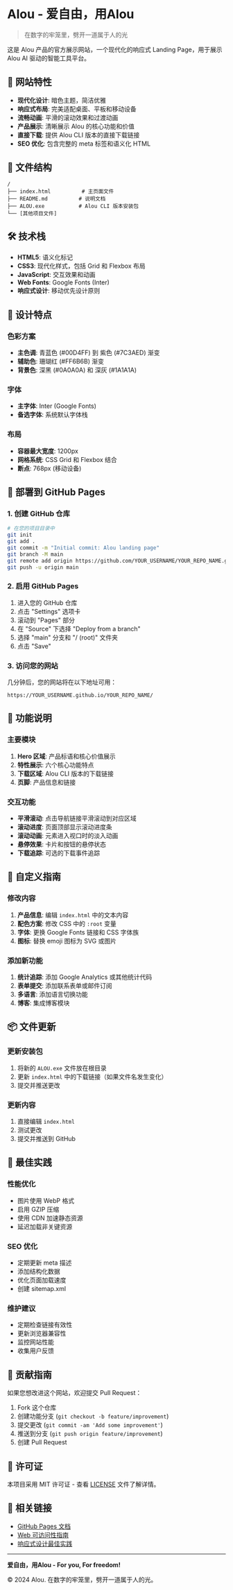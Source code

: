 # Alou - 爱自由，用Alou

> 在数字的牢笼里，劈开一道属于人的光

这是 Alou 产品的官方展示网站，一个现代化的响应式 Landing Page，用于展示 Alou AI 驱动的智能工具平台。

## 🚀 网站特性

- **现代化设计**: 暗色主题，简洁优雅
- **响应式布局**: 完美适配桌面、平板和移动设备
- **流畅动画**: 平滑的滚动效果和过渡动画
- **产品展示**: 清晰展示 Alou 的核心功能和价值
- **直接下载**: 提供 Alou CLI 版本的直接下载链接
- **SEO 优化**: 包含完整的 meta 标签和语义化 HTML

## 📁 文件结构

```
/
├── index.html          # 主页面文件
├── README.md          # 说明文档
├── ALOU.exe           # Alou CLI 版本安装包
└── [其他项目文件]
```

## 🛠️ 技术栈

- **HTML5**: 语义化标记
- **CSS3**: 现代化样式，包括 Grid 和 Flexbox 布局
- **JavaScript**: 交互效果和动画
- **Web Fonts**: Google Fonts (Inter)
- **响应式设计**: 移动优先设计原则

## 🎨 设计特点

### 色彩方案
- **主色调**: 青蓝色 (#00D4FF) 到 紫色 (#7C3AED) 渐变
- **辅助色**: 珊瑚红 (#FF6B6B) 渐变
- **背景色**: 深黑 (#0A0A0A) 和 深灰 (#1A1A1A)

### 字体
- **主字体**: Inter (Google Fonts)
- **备选字体**: 系统默认字体栈

### 布局
- **容器最大宽度**: 1200px
- **网格系统**: CSS Grid 和 Flexbox 结合
- **断点**: 768px (移动设备)

## 🚀 部署到 GitHub Pages

### 1. 创建 GitHub 仓库
```bash
# 在您的项目目录中
git init
git add .
git commit -m "Initial commit: Alou landing page"
git branch -M main
git remote add origin https://github.com/YOUR_USERNAME/YOUR_REPO_NAME.git
git push -u origin main
```

### 2. 启用 GitHub Pages
1. 进入您的 GitHub 仓库
2. 点击 "Settings" 选项卡
3. 滚动到 "Pages" 部分
4. 在 "Source" 下选择 "Deploy from a branch"
5. 选择 "main" 分支和 "/ (root)" 文件夹
6. 点击 "Save"

### 3. 访问您的网站
几分钟后，您的网站将在以下地址可用：
```
https://YOUR_USERNAME.github.io/YOUR_REPO_NAME/
```

## 📱 功能说明

### 主要模块

1. **Hero 区域**: 产品标语和核心价值展示
2. **特性展示**: 六个核心功能特点
3. **下载区域**: Alou CLI 版本的下载链接
4. **页脚**: 产品信息和链接

### 交互功能

- **平滑滚动**: 点击导航链接平滑滚动到对应区域
- **滚动进度**: 页面顶部显示滚动进度条
- **滚动动画**: 元素进入视口时的淡入动画
- **悬停效果**: 卡片和按钮的悬停状态
- **下载追踪**: 可选的下载事件追踪

## 🔧 自定义指南

### 修改内容
1. **产品信息**: 编辑 `index.html` 中的文本内容
2. **配色方案**: 修改 CSS 中的 `:root` 变量
3. **字体**: 更换 Google Fonts 链接和 CSS 字体族
4. **图标**: 替换 emoji 图标为 SVG 或图片

### 添加新功能
1. **统计追踪**: 添加 Google Analytics 或其他统计代码
2. **表单提交**: 添加联系表单或邮件订阅
3. **多语言**: 添加语言切换功能
4. **博客**: 集成博客模块

## 📦 文件更新

### 更新安装包
1. 将新的 `ALOU.exe` 文件放在根目录
2. 更新 `index.html` 中的下载链接（如果文件名发生变化）
3. 提交并推送更改

### 更新内容
1. 直接编辑 `index.html`
2. 测试更改
3. 提交并推送到 GitHub

## 🌟 最佳实践

### 性能优化
- 图片使用 WebP 格式
- 启用 GZIP 压缩
- 使用 CDN 加速静态资源
- 延迟加载非关键资源

### SEO 优化
- 定期更新 meta 描述
- 添加结构化数据
- 优化页面加载速度
- 创建 sitemap.xml

### 维护建议
- 定期检查链接有效性
- 更新浏览器兼容性
- 监控网站性能
- 收集用户反馈

## 🤝 贡献指南

如果您想改进这个网站，欢迎提交 Pull Request：

1. Fork 这个仓库
2. 创建功能分支 (`git checkout -b feature/improvement`)
3. 提交更改 (`git commit -am 'Add some improvement'`)
4. 推送到分支 (`git push origin feature/improvement`)
5. 创建 Pull Request

## 📄 许可证

本项目采用 MIT 许可证 - 查看 [LICENSE](LICENSE) 文件了解详情。

## 🔗 相关链接

- [GitHub Pages 文档](https://docs.github.com/en/pages)
- [Web 可访问性指南](https://www.w3.org/WAI/WCAG21/quickref/)
- [响应式设计最佳实践](https://web.dev/responsive-web-design-basics/)

---

**爱自由，用Alou - For you, For freedom!**

© 2024 Alou. 在数字的牢笼里，劈开一道属于人的光。 